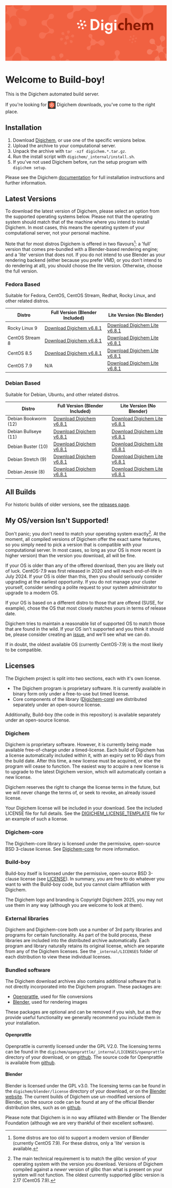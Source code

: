 <img src="Banner.png" alt="Banner" />

# Welcome to Build-boy!

This is the Digichem automated build server.

If you're looking for <img src="Logo.png" alt="Banner" height=24 valign=middle /> Digichem downloads, you've come to the right place.

## Installation

1. Download <!-- Quick-Download --> [Digichem](https://github.com/Digichem-Project/build-boy/releases/download/6.8.1-CentOS-Stream-8/digichem.6.8.1.CentOS-Stream-8-blender.tar.gz), or use one of the specific versions below.
1. Upload the archive to your computational server.
1. Unpack the archive with `tar -xzf digichem.*.tar.gz`.
1. Run the install script with `digichem/_internal/install.sh`.
1. If you've not used Digichem before, run the setup program with `digichem setup`.

Please see the Digichem [documentation](https://doc.digi-chem.co.uk) for full installation instructions and further information.

## Latest Versions

To download the latest version of Digichem, please select an option from the supported operating systems below.
Please not that the operating system should match that of the machine where you intend to install Digichem.
In most cases, this means the operating system of your computational server, not your personal machine.

Note that for most distros Digichem is offered in two flavours[^1]: a 'full' version that comes pre-bundled with a Blender-based rendering engine;
and a 'lite' version that does not. If you do not intend to use Blender as your rendering backend (either because you prefer VMD, or you don't intend to do rendering at all),
you should choose the lite version. Otherwise, choose the full version.

### Fedora Based

Suitable for Fedora, CentOS, CentOS Stream, Redhat, Rocky Linux, and other related distros.

| Distro | Full Version (Blender Included) | Lite Version (No Blender) |
|--------|---------------------------|---------------------------------|
| Rocky Linux 9 | <!-- Rocky-Linux-9 --> [Download Digichem v6.8.1](https://github.com/Digichem-Project/build-boy/releases/download/6.8.1-Rocky-Linux-9/digichem.6.8.1.Rocky-Linux-9-blender.tar.gz) | [Download Digichem Lite v6.8.1](https://github.com/Digichem-Project/build-boy/releases/download/6.8.1-Rocky-Linux-9/digichem.6.8.1.Rocky-Linux-9.tar.gz) |
| CentOS Stream 8 | <!-- CentOS-Stream-8 --> [Download Digichem v6.8.1](https://github.com/Digichem-Project/build-boy/releases/download/6.8.1-CentOS-Stream-8/digichem.6.8.1.CentOS-Stream-8-blender.tar.gz) | [Download Digichem Lite v6.8.1](https://github.com/Digichem-Project/build-boy/releases/download/6.8.1-CentOS-Stream-8/digichem.6.8.1.CentOS-Stream-8.tar.gz) |
| CentOS 8.5 | <!-- CentOS-8.5 --> [Download Digichem v6.8.1](https://github.com/Digichem-Project/build-boy/releases/download/6.8.1-CentOS-8.5/digichem.6.8.1.CentOS-8.5-blender.tar.gz) | [Download Digichem Lite v6.8.1](https://github.com/Digichem-Project/build-boy/releases/download/6.8.1-CentOS-8.5/digichem.6.8.1.CentOS-8.5.tar.gz) |
| CentOS 7.9 | <!-- CentOS-7.9 --> N/A | [Download Digichem Lite v6.8.1](https://github.com/Digichem-Project/build-boy/releases/download/6.8.1-CentOS-7.9/digichem.6.8.1.CentOS-7.9.tar.gz) |

### Debian Based

Suitable for Debian, Ubuntu, and other related distros.

| Distro | Full Version (Blender Included) | Lite Version (No Blender) |
|--------|---------------------------|---------------------------------|
| Debian Bookworm (12) | <!-- Debian-Bookworm --> [Download Digichem v6.8.1](https://github.com/Digichem-Project/build-boy/releases/download/6.8.1-Debian-Bookworm/digichem.6.8.1.Debian-Bookworm-blender.tar.gz) | [Download Digichem Lite v6.8.1](https://github.com/Digichem-Project/build-boy/releases/download/6.8.1-Debian-Bookworm/digichem.6.8.1.Debian-Bookworm.tar.gz) |
| Debian Bullseye (11) | <!-- Debian-Bullseye --> [Download Digichem v6.8.1](https://github.com/Digichem-Project/build-boy/releases/download/6.8.1-Debian-Bullseye/digichem.6.8.1.Debian-Bullseye-blender.tar.gz) | [Download Digichem Lite v6.8.1](https://github.com/Digichem-Project/build-boy/releases/download/6.8.1-Debian-Bullseye/digichem.6.8.1.Debian-Bullseye.tar.gz) |
| Debian Buster (10) | <!-- Debian-Buster --> [Download Digichem v6.8.1](https://github.com/Digichem-Project/build-boy/releases/download/6.8.1-Debian-Buster/digichem.6.8.1.Debian-Buster-blender.tar.gz) | [Download Digichem Lite v6.8.1](https://github.com/Digichem-Project/build-boy/releases/download/6.8.1-Debian-Buster/digichem.6.8.1.Debian-Buster.tar.gz) |
| Debian Stretch (9) | <!-- Debian-Stretch --> [Download Digichem v6.8.1](https://github.com/Digichem-Project/build-boy/releases/download/6.8.1-Debian-Stretch/digichem.6.8.1.Debian-Stretch-blender.tar.gz) | [Download Digichem Lite v6.8.1](https://github.com/Digichem-Project/build-boy/releases/download/6.8.1-Debian-Stretch/digichem.6.8.1.Debian-Stretch.tar.gz) |
| Debian Jessie (8) | <!-- Debian-Jessie --> [Download Digichem v6.8.1](https://github.com/Digichem-Project/build-boy/releases/download/6.8.1-Debian-Jessie/digichem.6.8.1.Debian-Jessie-blender.tar.gz) | [Download Digichem Lite v6.8.1](https://github.com/Digichem-Project/build-boy/releases/download/6.8.1-Debian-Jessie/digichem.6.8.1.Debian-Jessie.tar.gz) |

## All Builds

For historic builds of older versions, see the [releases page](https://github.com/Digichem-Project/build-boy/releases).

## My OS/version Isn't Supported!

Don't panic; you don't need to match your operating system exactly[^2]. At the moment, all compiled
versions of Digichem offer the exact same features, so you simply need to pick a version that is compatible
with your computational server. In most cases, so long as your OS is more recent (a higher version) than
the version you download, all will be fine.

If your OS is older than any of the offered download, then you are likely out of luck. CentOS-7.9 was first
released in 2020 and will reach end-of-life in July 2024. If your OS is older than this, then you should
seriously consider upgrading at the earliest opportunity. If you do not manage your cluster yourself,
consider sending a polite request to your system administrator to upgrade to a modern OS.

If your OS is based on a different distro to those that are offered (SUSE, for example), chose the OS
that most closely matches yours in terms of release date.

Digichem tries to maintain a reasonable list of supported OS to match those that are found in the wild.
If your OS isn't supported and you think it should be, please consider creating an
[issue](https://github.com/Digichem-Project/build-boy/issues), and we'll see what we can do.

If in doubt, the oldest available OS (currently CentOS-7.9) is the most likely to be compatible.

[^1]: Some distros are too old to support a modern version of Blender (currently CentOS 7.9). For these distros, only a 'lite' version is available.
[^2]: The main technical requirement is to match the glibc version of your operating system with the version you download.
Versions of Digichem compiled against a *newer* version of glibc than what is present on your system will not function.
The oldest currently supported glibc version is 2.17 (CentOS 7.9).


## Licenses

The Digichem project is split into two sections, each with it's own license.
 - The Digichem program is proprietary software. It is currently available in binary form only under a free-to-use but timed license. 
 - Core components of the library ([Digichem-core](https://github.com/Digichem-Project/digichem-core)) are distributed separately under an open-source license.

Additionally, Build-boy (the code in this repository) is available separately under an open-source license.

### Digichem

Digichem is proprietary software. However, it is currently being made available free-of-charge under a timed-license.
Each build of Digichem has a license automatically included within it, with an expiry set to
90 days from the build date. After this time, a new license must be acquired, or else the 
program will cease to function. The easiest way to acquire a new license is to upgrade to the
latest Digichem version, which will automatically contain a new license.

Digichem reserves the right to change the license terms in the future, but we will never change the terms of, or seek to revoke,
an already issued license.

Your Digichem license will be included in your download. See the included LICENSE file for full details.
See the [DIGICHEM_LICENSE_TEMPLATE](DIGICHEM_LICENSE_TEMPLATE.md) file for an example of such a license.

### Digichem-core

The Digichem-core library is licensed under the permissive, open-source BSD 3-clause license.
See [Digichem-core](https://github.com/Digichem-Project/digichem-core) for more information.

### Build-boy

Build-boy itself is licensed under the permissive, open-source BSD 3-clause license (see [LICENSE](LICENSE)).
In summary, you are free to do whatever you want to with the Build-boy code, but you cannot claim
affiliation with Digichem.

The Digichem logo and branding is Copyright Digichem 2025, you may not use them in any way (although you are welcome to look at them).

### External libraries

Digichem and Digichem-core both use a number of 3rd party libraries and programs for certain functionality.
As part of the build process, these libraries are included into the distributed archive automatically.
Each program and library naturally retains its original license, which are separate from any of the Digichem licenses.
See the `_internal/LICENSES` folder of each distribution to view these individual licenses.

### Bundled software

The Digichem download archives also contains additional software that is not directly incorporated into the Digichem program. These packages are:

 - [Openprattle](https://github.com/Digichem-Project/openprattle), used for file conversions
 - [Blender](https://www.blender.org/), used for rendering images

These packages are optional and can be removed if you wish, but as they provide useful functionality we generally recommend you include them in your installation.

#### Openprattle

Openprattle is currently licensed under the GPL V2.0. The licensing terms can be found in the `digichem/openprattle/_internal/LICENSES/openprattle` directory of your download, or on [github](https://github.com/Digichem-Project/openprattle/blob/main/LICENSE).
The source code for Openprattle is available from [github](https://github.com/Digichem-Project/openprattle).

#### Blender

Blender is licensed under the GPL v3.0. The licensing terms can be found in the `digichem/blender/license` directory of your download, or on the [Blender website](https://www.blender.org/about/license/).
The current builds of Digichem use un-modified versions of Blender, so the source code can be found at any of the official Blender distribution sites, such as on [github](https://github.com/blender/blender).

Please note that Digichem is in no way affiliated with Blender or The Blender Foundation (although we are very thankful of their excellent software).